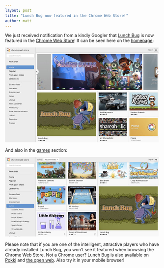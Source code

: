 ```yaml
---
layout: post
title: "Lunch Bug now featured in the Chrome Web Store!"
author: matt
---
```

We just received notification from a kindly Googler that [Lunch Bug][1] is now featured in the [Chrome Web Store][2]! It can be seen here on the [homepage][3]:

<div class="full-frame">
	<a href="/media/images/posts/lunch_bug/cws_hp.jpg">
		<img alt="Lunch Bug featured in the Chrome Web Store" src="/media/images/posts/lunch_bug/cws_hp_thumb.jpg">
	</a>
</div>

And also in the [games][4] section:

<div class="full-frame">
	<a href="/media/images/posts/lunch_bug/cws_games.jpg">
		<img alt="Lunch Bug featured in the Chrome Web Store" src="/media/images/posts/lunch_bug/cws_games_thumb.jpg">
	</a>
</div>

Please note that if you are one of the intelligent, attractive players who have already installed Lunch Bug, you won't see it featured when browsing the Chrome Web Store. Not a Chrome user? Lunch Bug is also available on [Pokki][5] and [the open web][6]. Also try it in your mobile browser!

[1]: http://www.lunchbug.com/
[2]: https://chrome.google.com/webstore/detail/hnoafdaceebmnoannffpabnhpkdollho
[3]: https://chrome.google.com/webstore/category/home
[4]: https://chrome.google.com/webstore/category/app/3-games
[5]: http://lunchbug.lostdecadegames.com/
[6]: https://www.pokki.com/app/Lunch-Bug
